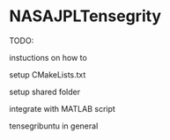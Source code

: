 # NASAJPLTensegrity

TODO: 

instuctions on how to 
  
  setup CMakeLists.txt
  
  setup shared folder
 
  integrate with MATLAB script
 
  tensegribuntu in general
